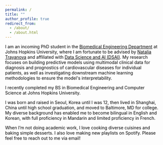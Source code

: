 ```yaml
---
permalink: /
title: ""
author_profile: true
redirect_from: 
  - /about/
  - /about.html
---
```


<style>
  /* Set all text color to black */
  body {
    color: #000000; /* Black text */
  }

  /* Optional: Ensure all headings and links are black */
  h1, h2, h3, p, a {
    color: #000000; /* Black text for headings, paragraphs, and links */
  }.

  a:hover {
    color: #333333; /* Slightly darker on hover if needed */
  }
</style>

<div>
  <p>I am an incoming PhD student in the <a href="https://www.bme.jhu.edu/" target="_blank">Biomedical Engineering Department</a> at Johns Hopkins University, where I am fortunate to be advised by <a href="https://www.bme.jhu.edu/people/faculty/natalia-trayanova/" target="_blank">Natalia Trayanova</a> and affiliated with <a href="https://ai.jhu.edu/" target="_blank">Data Science and AI (DSAI)</a>. My research focuses on building predictive models using multimodal clinical data for diagnosis and prognostics of cardiovascular diseases for individual patients, as well as investigating downstream machine learning methodologies to ensure the model's interpretability.</p>

  <p> I recently completed my BS in Biomedical Engineering and Computer Science at Johns Hopkins University. <p>

  <p>I was born and raised in Seoul, Korea until I was 12, then lived in Shanghai, China until high school graduation, and moved to Baltimore, MD for college. My diverse background has enabled me to become bilingual in English and Korean, with full proficiency in Mandarin and limited proficiency in French.</p>

  <p>When I’m not doing academic work, I love cooking diverse cuisines and baking simple desserts. I also love making new playlists on Spotify. Please feel free to reach out to me via email! </p>
</div>